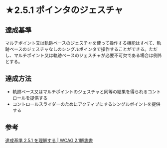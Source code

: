 # ★2.5.1 ポインタのジェスチャ

## 達成基準
マルチポイント又は軌跡ベースのジェスチャを使って操作する機能はすべて、軌跡ベースのジェスチャなしのシングルポインタで操作することができる。ただし、マルチポイント又は軌跡ベースのジェスチャが必要不可欠である場合は例外とする。
## 達成方法
- 軌跡ベース又はマルチポイントのジェスチャと同等の結果を得られるコントロールを提供する
- コントロールスライダーのためにアクティブにするシングルポイントを提供する
## 参考
[達成基準 2.5.1 を理解する | WCAG 2.1解説書](https://waic.jp/docs/WCAG21/Understanding/pointer-gestures.html)